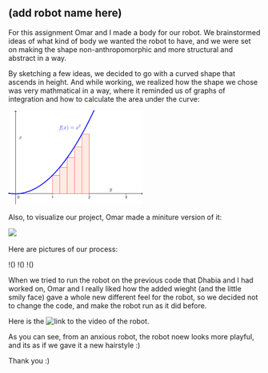 ## (add robot name here)


For this assignment Omar and I made a body for our robot. We brainstormed ideas of what kind of body we wanted the robot to have, and we were set on making the shape non-anthropomorphic and more structural and abstract in a way.

By sketching a few ideas, we decided to go with a curved shape that ascends in height. And while working, we realized how the shape we chose was very mathmatical in a way, where it reminded us of graphs of integration and how to calculate the area under the curve:

![](https://github.com/FatimaAlmaazmi/performingRobots/blob/main/pictures/integration.png)


Also, to visualize our project, Omar made a miniture version of it:

![](https://github.com/FatimaAlmaazmi/performingRobots/blob/main/pictures/IMG_2953.HEIC)



Here are pictures of our process:


!()
!()
!()


When we tried to run the robot on the previous code that Dhabia and I had worked on, Omar and I really liked how the added wieght (and the little smily face) gave a whole new different feel for the robot, so we decided not to change the code, and make the robot run as it did before.

Here is the ![link](https://drive.google.com/file/d/11zR8JI-JhbW-4N42G1MSLEHbDNuwETxK/view?usp=sharing) to the video of the robot.

As you can see, from an anxious robot, the robot noew looks more playful, and its as if we gave it a new hairstyle :)

Thank you :)
